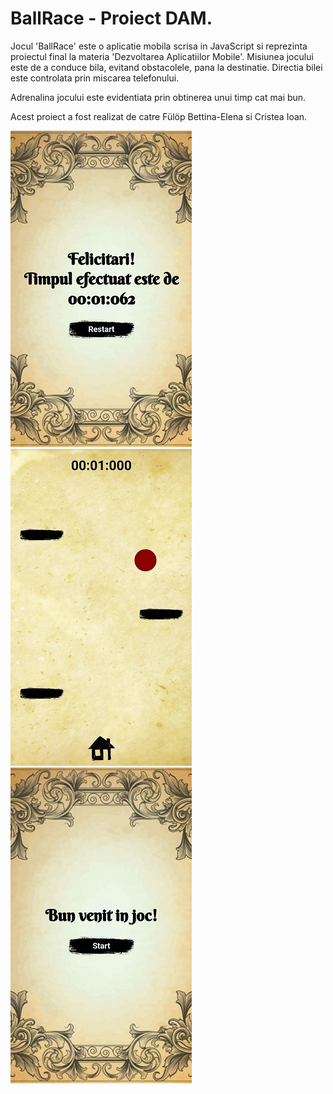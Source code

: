 # BallRace - Proiect DAM.

Jocul 'BallRace' este o aplicatie mobila scrisa in JavaScript si reprezinta proiectul final la materia 'Dezvoltarea Aplicatiilor Mobile'.
Misiunea jocului este de a conduce bila, evitand obstacolele, pana la destinatie. Directia bilei este controlata prin miscarea telefonului.

Adrenalina jocului este evidentiata prin obtinerea unui timp cat mai bun.

Acest proiect a fost realizat de catre Fülöp Bettina-Elena si Cristea Ioan.

![Ecranul de pornire](readme-pc-1.jpeg)
![Ecranul de pornire](readme-pc-2.jpeg)
![Ecranul de pornire](readme-pc-3.jpeg)